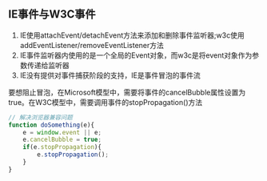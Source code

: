 ## IE事件与W3C事件
1. IE使用attachEvent/detachEvent方法来添加和删除事件监听器;w3c使用addEventListener/removeEventListener方法
2. IE事件监听器内使用的是一个全局的Event对象，而w3c是将event对象作为参数传递给监听器
3. IE没有提供对事件捕获阶段的支持，IE是事件冒泡的事件流

要想阻止冒泡，在Microsoft模型中，需要将事件的cancelBubble属性设置为true。在W3C模型中，需要调用事件的stopPropagation()方法
```js
// 解决浏览器兼容问题
function doSomething(e){
    e = window.event || e;
    e.cancelBubble = true;
    if(e.stopPropagation){
        e.stopPropagation();
    }
}
```